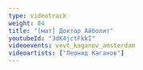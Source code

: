 ```yaml
---
type: videotrack
weight: 04
title: "[мат] Доктор Айболит"
youtubeId: "3dK4jctFkkI"
videoevents: vevt_kaganov_amsterdam
videoartists: ["Леонид Каганов"]
---
```

